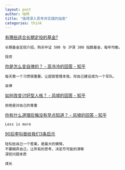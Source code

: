 ```yaml
---
layout: post
author: 咕咚
title: "值得深入思考并实践的指南"
categories: think 
---
```


[有哪些适合长期定投的基金?](https://www.zhihu.com/question/30900479/answer/49988930)
```
长期基金定投介绍，购买中证 500 与 沪深 300 指数基金，每年均衡。
```

`投资`

 [你是怎么变自律的？ - 高冷冷的回答 - 知乎](https://www.zhihu.com/question/284206141/answer/490039014)
```
每天第一个习惯很重要。让超我管理本我，将自己建设成为一个军队。
```

`自律`

[如何改变讨好型人格？ - 风墟的回答 - 知乎](https://www.zhihu.com/question/27201150/answer/137314380)
```
拒绝是对自己的尊重
```

[你有什么道理后悔没有早点知道？ - 风墟的回答 - 知乎](https://www.zhihu.com/question/23819007/answer/131276556)
```
Less is more
```

[90后李叫兽给我们3条启示](https://mp.weixin.qq.com/s/RgNtYhJjdjKoyNE7H6G-mg)
```
轻松给自己一个答案，是最大的懒惰，
不要糊弄自己，让所有的思考，决定尽可能的清晰
深挖问题本质
```

`成长`

